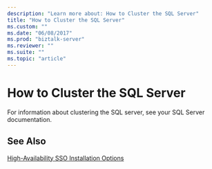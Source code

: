 ```yaml
---
description: "Learn more about: How to Cluster the SQL Server"
title: "How to Cluster the SQL Server"
ms.custom: ""
ms.date: "06/08/2017"
ms.prod: "biztalk-server"
ms.reviewer: ""
ms.suite: ""
ms.topic: "article"
---
```

# How to Cluster the SQL Server
For information about clustering the SQL server, see your SQL Server documentation.  
  
## See Also  
 [High-Availability SSO Installation Options](../core/high-availability-sso-installation-options.md)
